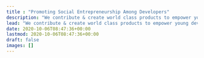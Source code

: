 ```yaml
---
title : "Promoting Social Entrepreneurship Among Developers"
description: "We contribute & create world class products to empower young developers investing in side-projects and ventures."
lead: "We contribute & create world class products to empower young developers investing in side-projects and ventures."
date: 2020-10-06T08:47:36+00:00
lastmod: 2020-10-06T08:47:36+00:00
draft: false
images: []
---
```

